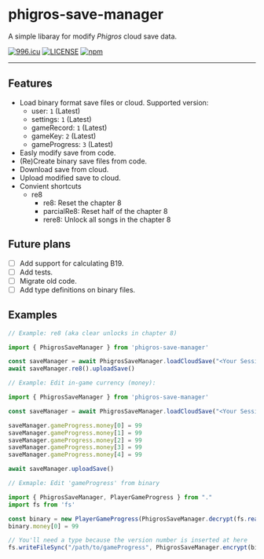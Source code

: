 # phigros-save-manager

A simple libaray for modify *Phigros* cloud save data.

[![996.icu](https://img.shields.io/badge/link-996.icu-red.svg)](https://996.icu)
[![LICENSE](https://img.shields.io/badge/license-Anti%20996-blue.svg)](https://github.com/996icu/996.ICU/blob/master/LICENSE)
[![npm](https://img.shields.io/npm/v/phigros-save-manager)](https://www.npmjs.com/package/phigros-save-manager)

---

## Features

- Load binary format save files or cloud. Supported version: 
    + user: `1` (Latest)
    + settings: `1` (Latest)
    + gameRecord: `1` (Latest)
    + gameKey: `2` (Latest)
    + gameProgress: `3` (Latest)
- Easly modify save from code.
- (Re)Create binary save files from code.
- Download save from cloud.
- Upload modified save to cloud.
- Convient shortcuts
    + re8
        - re8: Reset the chapter 8
        - parcialRe8: Reset half of the chapter 8
        - rere8: Unlock all songs in the chapter 8

## Future plans

- [ ] Add support for calculating B19.
- [ ] Add tests.
- [ ] Migrate old code.
- [ ] Add type definitions on binary files.

## Examples

```typescript
// Example: re8 (aka clear unlocks in chapter 8)

import { PhigrosSaveManager } from 'phigros-save-manager'

const saveManager = await PhigrosSaveManager.loadCloudSave("<Your Session Token>")
await saveManager.re8().uploadSave()
```

```typescript
// Example: Edit in-game currency (money):

import { PhigrosSaveManager } from 'phigros-save-manager'

const saveManager = await PhigrosSaveManager.loadCloudSave("<Your Session Token>")

saveManager.gameProgress.money[0] = 99
saveManager.gameProgress.money[1] = 99
saveManager.gameProgress.money[2] = 99
saveManager.gameProgress.money[3] = 99
saveManager.gameProgress.money[4] = 99

await saveManager.uploadSave()
```

```typescript
// Exmaple: Edit 'gameProgress' from binary

import { PhigrosSaveManager, PlayerGameProgress } from "."
import fs from 'fs'

const binary = new PlayerGameProgress(PhigrosSaveManager.decrypt(fs.readFileSync("/path/to/gameProgress")));
binary.money[0] = 99

// You'll need a type because the version number is inserted at here
fs.writeFileSync("/path/to/gameProgress", PhigrosSaveManager.encrypt(binary.save(), 'gameProgress'))

```

